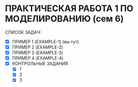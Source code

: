 # ПРАКТИЧЕСКАЯ РАБОТА 1 ПО МОДЕЛИРОВАНИЮ (сем 6)
СПИСОК ЗАДАЧ:
- [x] ПРИМЕР 1 (EXAMPLE-1) (вы тут)
- [x] ПРИМЕР 2 (EXAMPLE-2)
- [x] ПРИМЕР 3 (EXAMPLE-3)
- [x] ПРИМЕР 4 (EXAMPLE-4)
- [x] КОНТРОЛЬНЫЕ ЗАДАНИЯ
	- [x] 1
	- [x] 2
	- [x] 3 
